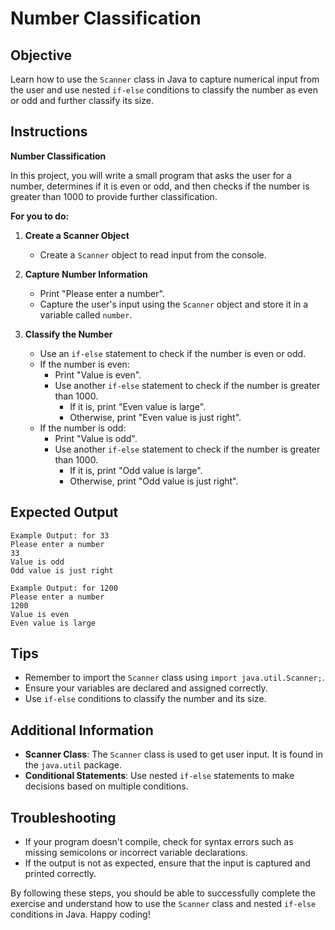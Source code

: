 # Number Classification

## Objective
Learn how to use the `Scanner` class in Java to capture numerical input from the user and use nested `if-else` conditions to classify the number as even or odd and further classify its size.

## Instructions

**Number Classification**

In this project, you will write a small program that asks the user for a number, determines if it is even or odd, and then checks if the number is greater than 1000 to provide further classification.

**For you to do:**

1. **Create a Scanner Object**
    - Create a `Scanner` object to read input from the console.

2. **Capture Number Information**
    - Print "Please enter a number".
    - Capture the user's input using the `Scanner` object and store it in a variable called `number`.

3. **Classify the Number**
    - Use an `if-else` statement to check if the number is even or odd.
    - If the number is even:
        - Print "Value is even".
        - Use another `if-else` statement to check if the number is greater than 1000.
            - If it is, print "Even value is large".
            - Otherwise, print "Even value is just right".
    - If the number is odd:
        - Print "Value is odd".
        - Use another `if-else` statement to check if the number is greater than 1000.
            - If it is, print "Odd value is large".
            - Otherwise, print "Odd value is just right".

## Expected Output
```
Example Output: for 33
Please enter a number
33
Value is odd
Odd value is just right
```

```
Example Output: for 1200
Please enter a number
1200
Value is even
Even value is large
```

## Tips
- Remember to import the `Scanner` class using `import java.util.Scanner;`.
- Ensure your variables are declared and assigned correctly.
- Use `if-else` conditions to classify the number and its size.

## Additional Information
- **Scanner Class**: The `Scanner` class is used to get user input. It is found in the `java.util` package.
- **Conditional Statements**: Use nested `if-else` statements to make decisions based on multiple conditions.

## Troubleshooting
- If your program doesn't compile, check for syntax errors such as missing semicolons or incorrect variable declarations.
- If the output is not as expected, ensure that the input is captured and printed correctly.

By following these steps, you should be able to successfully complete the exercise and understand how to use the `Scanner` class and nested `if-else` conditions in Java. Happy coding!
